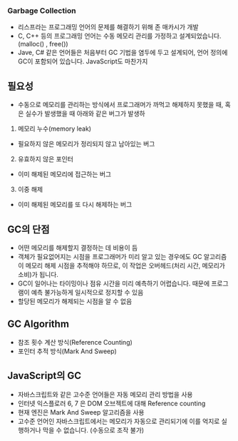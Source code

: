 ### Garbage Collection

- 리스프라는 프로그래밍 언어의 문제를 해결하기 위해 존 매카시가 개발
- C, C++ 등의 프로그래밍 언어는 수동 메모리 관리를 가정하고 설계되었습니다. (malloc() , free())
- Jave, C# 같은 언어들은 처음부터 GC 기법을 염두에 두고 설계되어, 언어 정의에 GC이 포함되어 있습니다. JavaScript도 마찬가지

## 필요성

- 수동으로 메모리를 관리하는 방식에서 프로그래머가 까먹고 해제하지 못했을 때, 혹은 실수가 발생했을 때 아래와 같은 버그가 발생하

1. 메모리 누수(memory leak)

- 필요하지 않은 메모리가 정리되지 않고 남아있는 버그

2. 유효하지 않은 포인터

- 이미 해제된 메모리에 접근하는 버그

3. 이중 해제

- 이미 해제된 메모리를 또 다시 해제하는 버그

## GC의 단점

- 어떤 메모리를 해제할지 결정하는 데 비용이 듬
- 객체가 필요없어지는 시점을 프로그래머가 미리 알고 있는 경우에도 GC 알고리즘이 메모리 해제 시점을 추적해야 하므로, 이 작업은 오버헤드(처리 시간, 메모리가 소비)가 됩니다.
- GC이 일어나는 타이밍이나 점유 시간을 미리 예측하기 어렵습니다. 때문에 프로그램이 예측 불가능하게 일시적으로 정지할 수 있음
- 할당된 메모리가 해제되는 시점을 알 수 없음

## GC Algorithm

- 참조 횟수 계산 방식(Reference Counting)
- 포인터 추적 방식(Mark And Sweep)

## JavaScript의 GC

- 자바스크립트와 같은 고수준 언어들은 자동 메모리 관리 방법을 사용
- 인터넷 익스플로러 6, 7 은 DOM 오브젝트에 대해 Reference counting
- 현재 엔진은 Mark And Sweep 알고리즘을 사용
- 고수준 언어인 자바스크립트에서는 메모리가 자동으로 관리되기에 이를 억지로 실행하거나 막을 수 없습니다. (수동으로 조작 불가)
